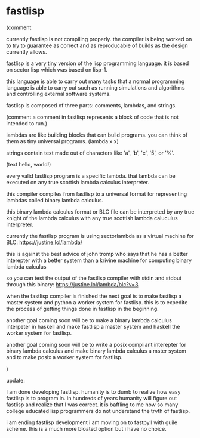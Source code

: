 # fastlisp
(comment 

currently fastlisp is not compiling properly. the compiler is being worked on to try to guarantee as correct and as reproducable of builds as the design currently allows.

fastlisp is a very tiny version of the lisp programming language. it is based on sector lisp which was based on lisp-1.

this language is able to carry out many tasks that a normal programming language is able to carry out such as running simulations and algorithms and controlling external software systems.

fastlisp is composed of three parts: comments, lambdas, and strings.

(comment a comment in fastlisp represents a block of code that is not intended to run.)

lambdas are like building blocks that can build programs. you can think of them as tiny universal programs.
(lambda x x)

strings contain text made out of characters like 'a', 'b', 'c', '5', or '%'.

(text hello, world!)

every valid fastlisp program is a specific lambda. that lambda can be executed on any true scottish lambda calculus interpreter.

this compiler compiles from fastlisp to a universal format for representing lambdas called binary lambda calculus.

this binary lambda calculus format or BLC file can be interpreted by any true knight of the lambda calculus with any true scottish lambda caluculus interpreter.

currently the fastlisp program is using sectorlambda as a virtual machine for BLC: https://justine.lol/lambda/

this is against the best advice of john tromp who says that he has a better interepter with a better system than a krivine machine for computing binary lambda calculus

so you can test the output of the fastlisp compiler with stdin and stdout through this binary: https://justine.lol/lambda/blc?v=3

when the fastlisp compiler is finished the next goal is to make fastlisp a master system and python a worker system for fastlisp. this is to expedite the process of getting things done in fastlisp in the beginning.

another goal coming soon will be to make a binary lambda calculus interpeter in haskell and make fastlisp a master system and haskell the worker system for fastlisp.

another goal coming soon will be to write a posix compliant interepter for binary lambda calculus and make binary lambda calculus a mster system and to make posix a worker system for fastlisp.

)

update:

I am done developing fastlisp. humanity is to dumb to realize how easy fastlisp is to program in. in hundreds of years humanity will figure out fastlisp and realize that I was correct. it is baffling to me how so many college educated lisp programmers do not understand the trvth of fastlisp.

i am ending fastlisp development i am moving on to fastpyll with guile scheme. this is a much more bloated option but i have no choice.

